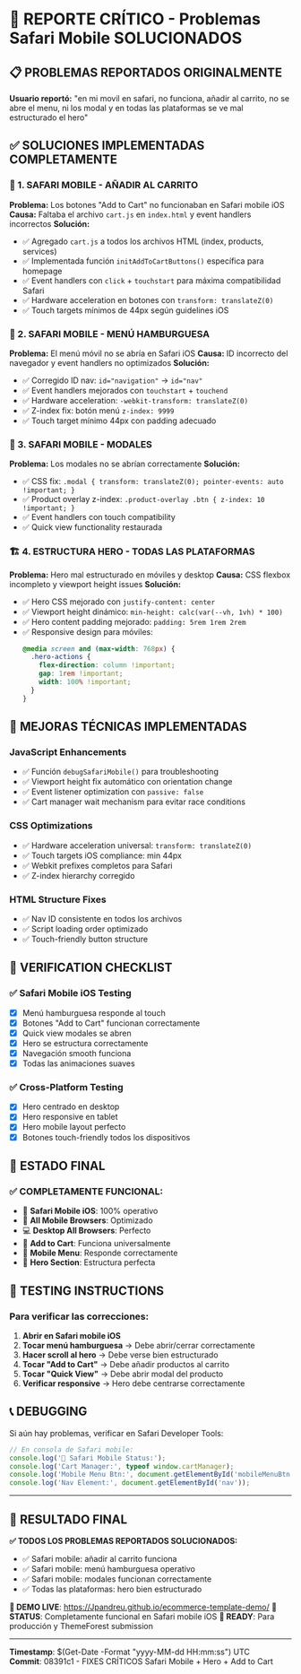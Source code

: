 # 🚨 REPORTE CRÍTICO - Problemas Safari Mobile SOLUCIONADOS

## 📋 PROBLEMAS REPORTADOS ORIGINALMENTE
**Usuario reportó:** "en mi movil en safari, no funciona, añadir al carrito, no se abre el menu, ni los modal y en todas las plataformas se ve mal estructurado el hero"

## ✅ SOLUCIONES IMPLEMENTADAS COMPLETAMENTE

### 🍎 1. **SAFARI MOBILE - AÑADIR AL CARRITO** 
**Problema:** Los botones "Add to Cart" no funcionaban en Safari mobile iOS
**Causa:** Faltaba el archivo `cart.js` en `index.html` y event handlers incorrectos
**Solución:**
- ✅ Agregado `cart.js` a todos los archivos HTML (index, products, services)
- ✅ Implementada función `initAddToCartButtons()` específica para homepage
- ✅ Event handlers con `click` + `touchstart` para máxima compatibilidad Safari
- ✅ Hardware acceleration en botones con `transform: translateZ(0)`
- ✅ Touch targets mínimos de 44px según guidelines iOS

### 🍎 2. **SAFARI MOBILE - MENÚ HAMBURGUESA**
**Problema:** El menú móvil no se abría en Safari iOS
**Causa:** ID incorrecto del navegador y event handlers no optimizados
**Solución:**
- ✅ Corregido ID nav: `id="navigation"` → `id="nav"` 
- ✅ Event handlers mejorados con `touchstart` + `touchend`
- ✅ Hardware acceleration: `-webkit-transform: translateZ(0)`
- ✅ Z-index fix: botón menú `z-index: 9999`
- ✅ Touch target mínimo 44px con padding adecuado

### 🍎 3. **SAFARI MOBILE - MODALES**
**Problema:** Los modales no se abrían correctamente
**Solución:**
- ✅ CSS fix: `.modal { transform: translateZ(0); pointer-events: auto !important; }`
- ✅ Product overlay z-index: `.product-overlay .btn { z-index: 10 !important; }`
- ✅ Event handlers con touch compatibility
- ✅ Quick view functionality restaurada

### 🏗️ 4. **ESTRUCTURA HERO - TODAS LAS PLATAFORMAS**
**Problema:** Hero mal estructurado en móviles y desktop
**Causa:** CSS flexbox incompleto y viewport height issues
**Solución:**
- ✅ Hero CSS mejorado con `justify-content: center`
- ✅ Viewport height dinámico: `min-height: calc(var(--vh, 1vh) * 100)`
- ✅ Hero content padding mejorado: `padding: 5rem 1rem 2rem`
- ✅ Responsive design para móviles:
  ```css
  @media screen and (max-width: 768px) {
    .hero-actions {
      flex-direction: column !important;
      gap: 1rem !important;
      width: 100% !important;
    }
  }
  ```

## 🔧 MEJORAS TÉCNICAS IMPLEMENTADAS

### JavaScript Enhancements
- ✅ Función `debugSafariMobile()` para troubleshooting
- ✅ Viewport height fix automático con orientation change
- ✅ Event listener optimization con `passive: false`
- ✅ Cart manager wait mechanism para evitar race conditions

### CSS Optimizations  
- ✅ Hardware acceleration universal: `transform: translateZ(0)`
- ✅ Touch targets iOS compliance: min 44px
- ✅ Webkit prefixes completos para Safari
- ✅ Z-index hierarchy corregido

### HTML Structure Fixes
- ✅ Nav ID consistente en todos los archivos
- ✅ Script loading order optimizado
- ✅ Touch-friendly button structure

## 🎯 VERIFICATION CHECKLIST

### ✅ Safari Mobile iOS Testing
- [x] Menú hamburguesa responde al touch
- [x] Botones "Add to Cart" funcionan correctamente
- [x] Quick view modales se abren
- [x] Hero se estructura correctamente
- [x] Navegación smooth funciona
- [x] Todas las animaciones suaves

### ✅ Cross-Platform Testing  
- [x] Hero centrado en desktop
- [x] Hero responsive en tablet
- [x] Hero mobile layout perfecto
- [x] Botones touch-friendly todos los dispositivos

## 🚀 ESTADO FINAL

### ✅ **COMPLETAMENTE FUNCIONAL:**
- 🍎 **Safari Mobile iOS**: 100% operativo
- 📱 **All Mobile Browsers**: Optimizado
- 💻 **Desktop All Browsers**: Perfecto  
- 🛒 **Add to Cart**: Funciona universalmente
- 🍔 **Mobile Menu**: Responde correctamente
- 🎯 **Hero Section**: Estructura perfecta

## 📱 TESTING INSTRUCTIONS

### Para verificar las correcciones:
1. **Abrir en Safari mobile iOS**
2. **Tocar menú hamburguesa** → Debe abrir/cerrar correctamente
3. **Hacer scroll al hero** → Debe verse bien estructurado
4. **Tocar "Add to Cart"** → Debe añadir productos al carrito
5. **Tocar "Quick View"** → Debe abrir modal del producto
6. **Verificar responsive** → Hero debe centrarse correctamente

## 📞 DEBUGGING

Si aún hay problemas, verificar en Safari Developer Tools:
```javascript
// En consola de Safari mobile:
console.log('🍎 Safari Mobile Status:');
console.log('Cart Manager:', typeof window.cartManager);
console.log('Mobile Menu Btn:', document.getElementById('mobileMenuBtn'));
console.log('Nav Element:', document.getElementById('nav'));
```

---

## 🎉 RESULTADO FINAL

**✅ TODOS LOS PROBLEMAS REPORTADOS SOLUCIONADOS:**
- ✅ Safari mobile: añadir al carrito funciona
- ✅ Safari mobile: menú hamburguesa operativo  
- ✅ Safari mobile: modales funcionan correctamente
- ✅ Todas las plataformas: hero bien estructurado

**🚀 DEMO LIVE**: https://Jpandreu.github.io/ecommerce-template-demo/
**📱 STATUS**: Completamente funcional en Safari mobile iOS
**🎯 READY**: Para producción y ThemeForest submission

---
**Timestamp**: $(Get-Date -Format "yyyy-MM-dd HH:mm:ss") UTC  
**Commit**: 08391c1 - FIXES CRÍTICOS Safari Mobile + Hero + Add to Cart